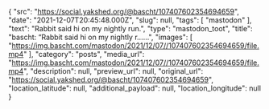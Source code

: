 {
  "src": "https://social.yakshed.org/@bascht/107407602354694659",
  "date": "2021-12-07T20:45:48.000Z",
  "slug": null,
  "tags": [
    "mastodon"
  ],
  "text": "Rabbit said hi on my nightly run.",
  "type": "mastodon_toot",
  "title": "bascht: “Rabbit said hi on my nightly r……",
  "images": [
    "https://img.bascht.com/mastodon/2021/12/07//107407602354694659/file.mp4"
  ],
  "category": "posts",
  "media_url": "https://img.bascht.com/mastodon/2021/12/07//107407602354694659/file.mp4",
  "description": null,
  "preview_url": null,
  "original_url": "https://social.yakshed.org/@bascht/107407602354694659",
  "location_latitude": null,
  "additional_payload": null,
  "location_longitude": null
}